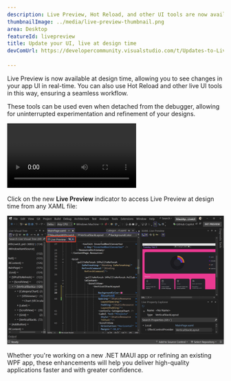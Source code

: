 ```yaml
---
description: Live Preview, Hot Reload, and other UI tools are now available at design time.
thumbnailImage: ../media/live-preview-thumbnail.png
area: Desktop
featureId: livepreview
title: Update your UI, live at design time
devComUrl: https://developercommunity.visualstudio.com/t/Updates-to-Live-Preview-Hot-Reload-and/10846679

---
```



Live Preview is now available at design time, allowing you to see changes in your app UI in real-time. You can also use Hot Reload and other live UI tools in this way, ensuring a seamless workflow.

These tools can be used even when detached from the debugger, allowing for uninterrupted experimentation and refinement of your designs.

![Live Preview Demo](../media/live-preview.mp4)

Click on the new **Live Preview** indicator to access Live Preview at design time from any XAML file:

![Live Preview Screenshot](../media/live-preview.png)

Whether you're working on a new .NET MAUI app or refining an existing WPF app, these enhancements will help you deliver high-quality applications faster and with greater confidence.
